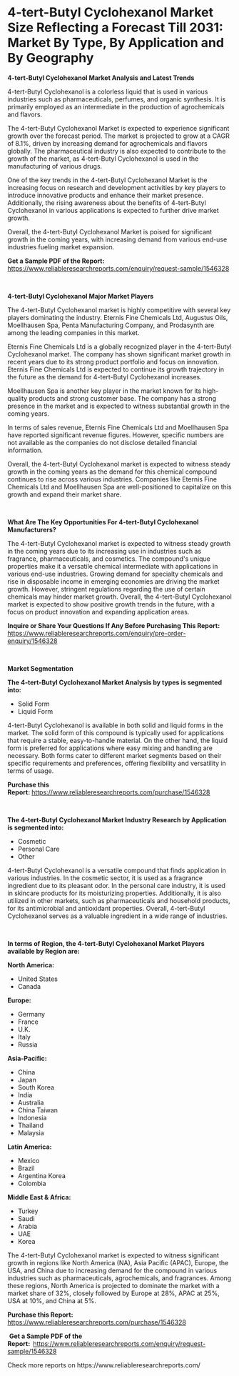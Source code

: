<p><h1>4-tert-Butyl Cyclohexanol Market Size Reflecting a Forecast Till 2031: Market By Type, By Application and By Geography</h1></p><p><strong>4-tert-Butyl Cyclohexanol Market Analysis and Latest Trends</strong></p>
<p><p>4-tert-Butyl Cyclohexanol is a colorless liquid that is used in various industries such as pharmaceuticals, perfumes, and organic synthesis. It is primarily employed as an intermediate in the production of agrochemicals and flavors.</p><p>The 4-tert-Butyl Cyclohexanol Market is expected to experience significant growth over the forecast period. The market is projected to grow at a CAGR of 8.1%, driven by increasing demand for agrochemicals and flavors globally. The pharmaceutical industry is also expected to contribute to the growth of the market, as 4-tert-Butyl Cyclohexanol is used in the manufacturing of various drugs.</p><p>One of the key trends in the 4-tert-Butyl Cyclohexanol Market is the increasing focus on research and development activities by key players to introduce innovative products and enhance their market presence. Additionally, the rising awareness about the benefits of 4-tert-Butyl Cyclohexanol in various applications is expected to further drive market growth.</p><p>Overall, the 4-tert-Butyl Cyclohexanol Market is poised for significant growth in the coming years, with increasing demand from various end-use industries fueling market expansion.</p></p>
<p><strong>Get a Sample PDF of the Report:&nbsp;</strong> <a href="https://www.reliableresearchreports.com/enquiry/request-sample/1546328">https://www.reliableresearchreports.com/enquiry/request-sample/1546328</a></p>
<p>&nbsp;</p>
<p><strong>4-tert-Butyl Cyclohexanol Major Market Players</strong></p>
<p><p>The 4-tert-Butyl Cyclohexanol market is highly competitive with several key players dominating the industry. Eternis Fine Chemicals Ltd, Augustus Oils, Moellhausen Spa, Penta Manufacturing Company, and Prodasynth are among the leading companies in this market.</p><p>Eternis Fine Chemicals Ltd is a globally recognized player in the 4-tert-Butyl Cyclohexanol market. The company has shown significant market growth in recent years due to its strong product portfolio and focus on innovation. Eternis Fine Chemicals Ltd is expected to continue its growth trajectory in the future as the demand for 4-tert-Butyl Cyclohexanol increases.</p><p>Moellhausen Spa is another key player in the market known for its high-quality products and strong customer base. The company has a strong presence in the market and is expected to witness substantial growth in the coming years.</p><p>In terms of sales revenue, Eternis Fine Chemicals Ltd and Moellhausen Spa have reported significant revenue figures. However, specific numbers are not available as the companies do not disclose detailed financial information.</p><p>Overall, the 4-tert-Butyl Cyclohexanol market is expected to witness steady growth in the coming years as the demand for this chemical compound continues to rise across various industries. Companies like Eternis Fine Chemicals Ltd and Moellhausen Spa are well-positioned to capitalize on this growth and expand their market share.</p></p>
<p>&nbsp;</p>
<p><strong>What Are The Key Opportunities For 4-tert-Butyl Cyclohexanol Manufacturers?</strong></p>
<p><p>The 4-tert-Butyl Cyclohexanol market is expected to witness steady growth in the coming years due to its increasing use in industries such as fragrance, pharmaceuticals, and cosmetics. The compound's unique properties make it a versatile chemical intermediate with applications in various end-use industries. Growing demand for specialty chemicals and rise in disposable income in emerging economies are driving the market growth. However, stringent regulations regarding the use of certain chemicals may hinder market growth. Overall, the 4-tert-Butyl Cyclohexanol market is expected to show positive growth trends in the future, with a focus on product innovation and expanding application areas.</p></p>
<p><strong>Inquire or Share Your Questions If Any Before Purchasing This Report:</strong> <a href="https://www.reliableresearchreports.com/enquiry/pre-order-enquiry/1546328">https://www.reliableresearchreports.com/enquiry/pre-order-enquiry/1546328</a></p>
<p>&nbsp;</p>
<p><strong>Market Segmentation</strong></p>
<p><strong>The 4-tert-Butyl Cyclohexanol Market Analysis by types is segmented into:</strong></p>
<p><ul><li>Solid Form</li><li>Liquid Form</li></ul></p>
<p><p>4-tert-Butyl Cyclohexanol is available in both solid and liquid forms in the market. The solid form of this compound is typically used for applications that require a stable, easy-to-handle material. On the other hand, the liquid form is preferred for applications where easy mixing and handling are necessary. Both forms cater to different market segments based on their specific requirements and preferences, offering flexibility and versatility in terms of usage.</p></p>
<p><strong>Purchase this Report:&nbsp;</strong><a href="https://www.reliableresearchreports.com/purchase/1546328">https://www.reliableresearchreports.com/purchase/1546328</a></p>
<p>&nbsp;</p>
<p><strong>The 4-tert-Butyl Cyclohexanol Market Industry Research by Application is segmented into:</strong></p>
<p><ul><li>Cosmetic</li><li>Personal Care</li><li>Other</li></ul></p>
<p><p>4-tert-Butyl Cyclohexanol is a versatile compound that finds application in various industries. In the cosmetic sector, it is used as a fragrance ingredient due to its pleasant odor. In the personal care industry, it is used in skincare products for its moisturizing properties. Additionally, it is also utilized in other markets, such as pharmaceuticals and household products, for its antimicrobial and antioxidant properties. Overall, 4-tert-Butyl Cyclohexanol serves as a valuable ingredient in a wide range of industries.</p></p>
<p>&nbsp;</p>
<p><strong>In terms of Region, the 4-tert-Butyl Cyclohexanol Market Players available by Region are:</strong></p>
<p>
    <p> <strong> North America: </strong>
        <ul>
            <li>United States</li>
            <li>Canada</li>
        </ul>
        </p> 
    <p> <strong> Europe: </strong>
        <ul>
            <li>Germany</li>
            <li>France</li>
            <li>U.K.</li>
            <li>Italy</li>
            <li>Russia</li>
        </ul>
        </p> 
    <p> <strong> Asia-Pacific: </strong>
        <ul>
            <li>China</li>
            <li>Japan</li>
            <li>South Korea</li>
            <li>India</li>
            <li>Australia</li>
            <li>China Taiwan</li>
            <li>Indonesia</li>
            <li>Thailand</li>
            <li>Malaysia</li>
        </ul>
        </p> 
    <p> <strong> Latin America: </strong>
        <ul>
            <li>Mexico</li>
            <li>Brazil</li>
            <li>Argentina Korea</li>
            <li>Colombia</li>
        </ul>
        </p> 
    <p> <strong> Middle East & Africa: </strong>
        <ul>
            <li>Turkey</li>
            <li>Saudi</li>
            <li>Arabia</li>
            <li>UAE</li>
            <li>Korea</li>
        </ul>
    </p>
    </p>
<p><p>The 4-tert-Butyl Cyclohexanol market is expected to witness significant growth in regions like North America (NA), Asia Pacific (APAC), Europe, the USA, and China due to increasing demand for the compound in various industries such as pharmaceuticals, agrochemicals, and fragrances. Among these regions, North America is projected to dominate the market with a market share of 32%, closely followed by Europe at 28%, APAC at 25%, USA at 10%, and China at 5%.</p></p>
<p><strong>Purchase this Report: </strong><a href="https://www.reliableresearchreports.com/purchase/1546328">https://www.reliableresearchreports.com/purchase/1546328</a></p>
<p>&nbsp;<strong>Get a Sample PDF of the Report:&nbsp;&nbsp;</strong><a href="https://www.reliableresearchreports.com/enquiry/request-sample/1546328">https://www.reliableresearchreports.com/enquiry/request-sample/1546328</a></p>
<p><strong></strong></p>
<p>Check more reports on https://www.reliableresearchreports.com/</p>
